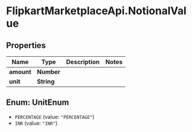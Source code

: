 # FlipkartMarketplaceApi.NotionalValue

## Properties
Name | Type | Description | Notes
------------ | ------------- | ------------- | -------------
**amount** | **Number** |  | 
**unit** | **String** |  | 

<a name="UnitEnum"></a>
## Enum: UnitEnum

* `PERCENTAGE` (value: `"PERCENTAGE"`)
* `INR` (value: `"INR"`)

